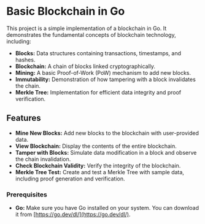 # Basic Blockchain in Go
This project is a simple implementation of a blockchain in Go. It demonstrates the fundamental concepts of blockchain technology, including:
* **Blocks:**  Data structures containing transactions, timestamps, and hashes.
* **Blockchain:** A chain of blocks linked cryptographically.
* **Mining:**  A basic Proof-of-Work (PoW) mechanism to add new blocks.
* **Immutability:**  Demonstration of how tampering with a block invalidates the chain.
* **Merkle Tree:**  Implementation for efficient data integrity and proof verification.

## Features
* **Mine New Blocks:** Add new blocks to the blockchain with user-provided data.
* **View Blockchain:** Display the contents of the entire blockchain.
* **Tamper with Blocks:**  Simulate data modification in a block and observe the chain invalidation.
* **Check Blockchain Validity:** Verify the integrity of the blockchain.
* **Merkle Tree Test:**  Create and test a Merkle Tree with sample data, including proof generation and verification.

### Prerequisites
* **Go:** Make sure you have Go installed on your system. You can download it from [https://go.dev/dl/](https://go.dev/dl/).
